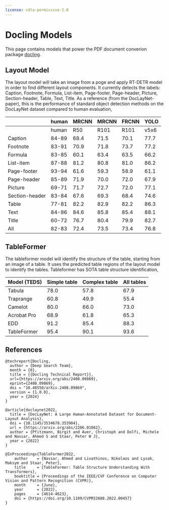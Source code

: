 ```yaml
---
license: cdla-permissive-2.0
---
```


# Docling Models

This page contains models that power the PDF document converion package [docling](https://github.com/DS4SD/docling).

## Layout Model

The layout model will take an image from a poge and apply RT-DETR model in order to find different layout components. It currently detects the labels: Caption, Footnote, Formula, List-item, Page-footer, Page-header, Picture, Section-header, Table, Text, Title. As a reference (from the DocLayNet-paper), this is the performance of standard object detection methods on the DocLayNet dataset compared to human evaluation, 

|                | human   | MRCNN   | MRCNN   | FRCNN   | YOLO   |
|----------------|---------|---------|---------|---------|--------|
|                | human   | R50     | R101    | R101    | v5x6   |
| Caption        | 84-89   | 68.4    | 71.5    | 70.1    | 77.7   |
| Footnote       | 83-91   | 70.9    | 71.8    | 73.7    | 77.2   |
| Formula        | 83-85   | 60.1    | 63.4    | 63.5    | 66.2   |
| List-item      | 87-88   | 81.2    | 80.8    | 81.0    | 86.2   |
| Page-footer    | 93-94   | 61.6    | 59.3    | 58.9    | 61.1   |
| Page-header    | 85-89   | 71.9    | 70.0    | 72.0    | 67.9   |
| Picture        | 69-71   | 71.7    | 72.7    | 72.0    | 77.1   |
| Section-header | 83-84   | 67.6    | 69.3    | 68.4    | 74.6   |
| Table          | 77-81   | 82.2    | 82.9    | 82.2    | 86.3   |
| Text           | 84-86   | 84.6    | 85.8    | 85.4    | 88.1   |
| Title          | 60-72   | 76.7    | 80.4    | 79.9    | 82.7   |
| All            | 82-83   | 72.4    | 73.5    | 73.4    | 76.8   |

## TableFormer

The tableformer model will identify the structure of the table, starting from an image of a table. It uses the predicted table regions of the layout model to identify the tables. Tableformer has SOTA table structure identification,

| Model (TEDS) | Simple table | Complex table | All tables |
| ------------ | ------------ | ------------- | ---------- |
|       Tabula |         78.0 |          57.8 |       67.9 |
|    Traprange |         60.8 |          49.9 |       55.4 |
|      Camelot |         80.0 |          66.0 |       73.0 |
|  Acrobat Pro |         68.9 |          61.8 |       65.3 |
|          EDD |         91.2 |          85.4 |       88.3 |
|  TableFormer |         95.4 |          90.1 |       93.6 |

## References

```
@techreport{Docling,
  author = {Deep Search Team},
  month = {8},
  title = {{Docling Technical Report}},
  url={https://arxiv.org/abs/2408.09869},
  eprint={2408.09869},
  doi = "10.48550/arXiv.2408.09869",
  version = {1.0.0},
  year = {2024}
}

@article{doclaynet2022,
  title = {DocLayNet: A Large Human-Annotated Dataset for Document-Layout Analysis},  
  doi = {10.1145/3534678.353904},
  url = {https://arxiv.org/abs/2206.01062},
  author = {Pfitzmann, Birgit and Auer, Christoph and Dolfi, Michele and Nassar, Ahmed S and Staar, Peter W J},
  year = {2022}
}

@InProceedings{TableFormer2022,
    author    = {Nassar, Ahmed and Livathinos, Nikolaos and Lysak, Maksym and Staar, Peter},
    title     = {TableFormer: Table Structure Understanding With Transformers},
    booktitle = {Proceedings of the IEEE/CVF Conference on Computer Vision and Pattern Recognition (CVPR)},
    month     = {June},
    year      = {2022},
    pages     = {4614-4623},
    doi = {https://doi.org/10.1109/CVPR52688.2022.00457}
}
```
